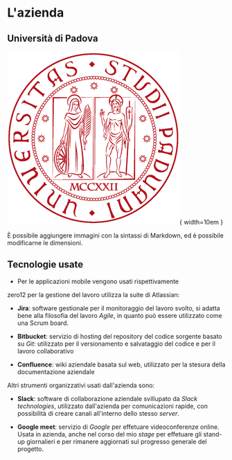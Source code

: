 <!--
    Descrizione dell'azienda e delle sue attività principali,
    nonché di eventuali software proprietari utilizzati/studiati
    durante l'attività.
-->

# L'azienda

## Università di Padova

![Logo Unipd](img/unipd-logo.png){ width=10em }

È possibile aggiungere immagini con la sintassi di Markdown, ed è possibile modificarne le dimensioni.

## Tecnologie usate

- Per le applicazioni mobile vengono usati rispettivamente 

zero12 per la gestione del lavoro utilizza la suite di Atlassian:

- **Jira**: software gestionale per il monitoraggio del lavoro svolto, si adatta bene alla filosofia del lavoro _Agile_, in quanto può essere utilizzato come una Scrum board.

- **Bitbucket**: servizio di hosting del repository del codice sorgente basato su _Git_: utilizzato per il versionamento e salvataggio del codice e per il lavoro collaborativo

- **Confluence**: wiki aziendale basata sul web, utilizzato per la stesura della documentazione aziendale

Altri strumenti organizzativi usati dall'azienda sono:

- **Slack**: software di collaborazione aziendale svillupato da _Slack technologies_, utilizzato dall'azienda per comunicazioni rapide, con possibilità di creare canali all'interno dello stesso _server_.

- **Google meet**: servizio di _Google_ per effetuare videoconferenze online. Usata in azienda, anche nel corso del mio _stage_ per effetuare gli stand-up giornalieri e per rimanere aggiornati sul progresso generale del progetto.